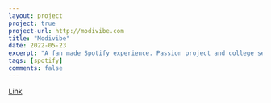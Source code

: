 ```yaml
---
layout: project
project: true
project-url: http://modivibe.com
title: "Modivibe"
date: 2022-05-23
excerpt: "A fan made Spotify experience. Passion project and college senior capstone project."
tags: [spotify]
comments: false
---
```

[Link](modivibe.com)